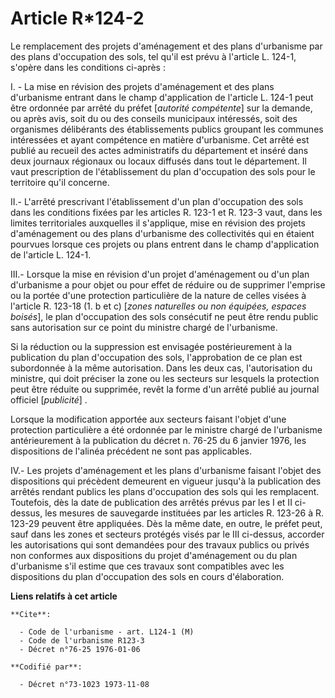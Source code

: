 # Article R*124-2

Le remplacement des projets d'aménagement et des plans d'urbanisme par des plans d'occupation des sols, tel qu'il est prévu à
l'article L. 124-1, s'opère dans les conditions ci-après :

I. - La mise en révision des projets d'aménagement et des plans d'urbanisme entrant dans le champ d'application de l'article
L. 124-1 peut être ordonnée par arrêté du préfet [*autorité compétente*] sur la demande, ou après avis, soit du ou des
conseils municipaux intéressés, soit des organismes délibérants des établissements publics groupant les communes intéressées
et ayant compétence en matière d'urbanisme. Cet arrêté est publié au recueil des actes administratifs du département et
inséré dans deux journaux régionaux ou locaux diffusés dans tout le département. Il vaut prescription de l'établissement du
plan d'occupation des sols pour le territoire qu'il concerne.

II.- L'arrêté prescrivant l'établissement d'un plan d'occupation des sols dans les conditions fixées par les articles R.
123-1 et R. 123-3 vaut, dans les limites territoriales auxquelles il s'applique, mise en révision des projets d'aménagement
ou des plans d'urbanisme des collectivités qui en étaient pourvues lorsque ces projets ou plans entrent dans le champ
d'application de l'article L. 124-1.

III.- Lorsque la mise en révision d'un projet d'aménagement ou d'un plan d'urbanisme a pour objet ou pour effet de réduire ou
de supprimer l'emprise ou la portée d'une protection particulière de la nature de celles visées à l'article R. 123-18 (1. b
et c) [*zones naturelles ou non équipées, espaces boisés*], le plan d'occupation des sols consécutif ne peut être rendu
public sans autorisation sur ce point du ministre chargé de l'urbanisme.

Si la réduction ou la suppression est envisagée postérieurement à la publication du plan d'occupation des sols, l'approbation
de ce plan est subordonnée à la même autorisation. Dans les deux cas, l'autorisation du ministre, qui doit préciser la zone
ou les secteurs sur lesquels la protection peut être réduite ou supprimée, revêt la forme d'un arrêté publié au journal
officiel [*publicité*] .

Lorsque la modification apportée aux secteurs faisant l'objet d'une protection particulière a été ordonnée par le ministre
chargé de l'urbanisme antérieurement à la publication du décret n. 76-25 du 6 janvier 1976, les dispositions de l'alinéa
précédent ne sont pas applicables.

IV.- Les projets d'aménagement et les plans d'urbanisme faisant l'objet des dispositions qui précèdent demeurent en vigueur
jusqu'à la publication des arrêtés rendant publics les plans d'occupation des sols qui les remplacent. Toutefois, dès la date
de publication des arrêtés prévus par les I et II ci-dessus, les mesures de sauvegarde instituées par les articles R. 123-26
à R. 123-29 peuvent être appliquées. Dès la même date, en outre, le préfet peut, sauf dans les zones et secteurs protégés
visés par le III ci-dessus, accorder les autorisations qui sont demandées pour des travaux publics ou privés non conformes
aux dispositions du projet d'aménagement ou du plan d'urbanisme s'il estime que ces travaux sont compatibles avec les
dispositions du plan d'occupation des sols en cours d'élaboration.

**Liens relatifs à cet article**

	**Cite**:

	  - Code de l'urbanisme - art. L124-1 (M)
	  - Code de l'urbanisme R123-3
	  - Décret n°76-25 1976-01-06

	**Codifié par**:

	  - Décret n°73-1023 1973-11-08

